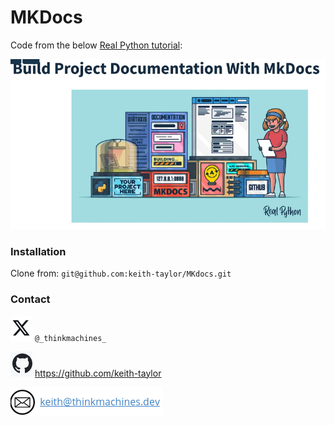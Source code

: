 
# MKDocs

Code from the below [Real Python tutorial](https://realpython.com/lessons/build-project-docs-mkdocs-overview/
):

![](img/MKDocs_Real_py.png)



### Installation

Clone from: `git@github.com:keith-taylor/MKdocs.git`


### Contact

![twitter](img/twitter.png) `@_thinkmachines_`

![github](img/github.png) https://github.com/keith-taylor

![](img/email.png) 

 


